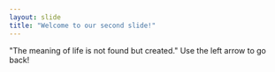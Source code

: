 ```yaml
---
layout: slide
title: "Welcome to our second slide!"
---
```

"The meaning of life is not found but created."
Use the left arrow to go back!
